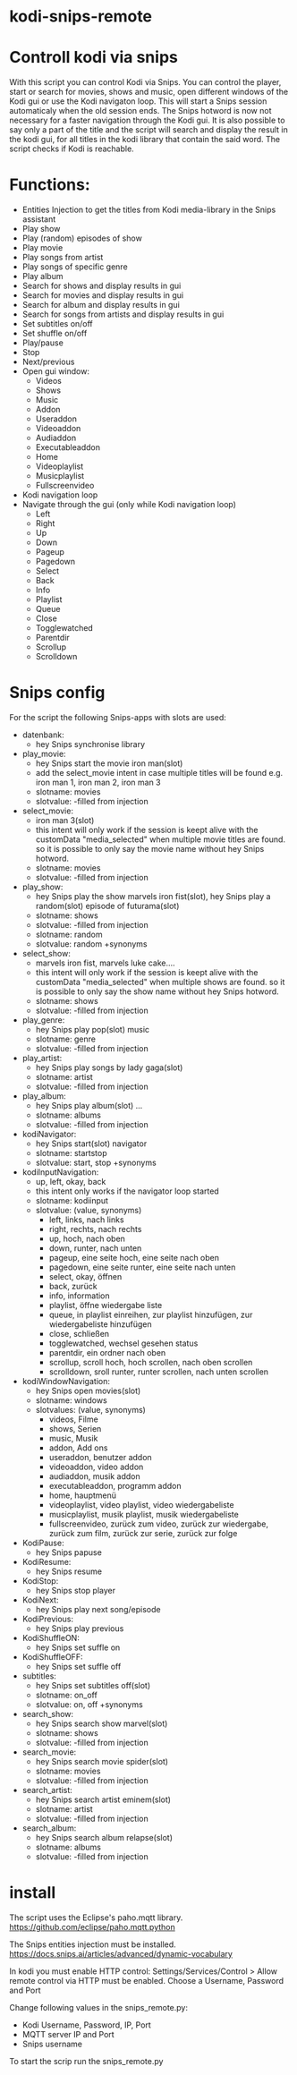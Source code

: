 # kodi-snips-remote
# Controll kodi via snips
With this script you can control Kodi via Snips. You can control the player, start or search for movies, shows and music, open different windows of the Kodi gui or use the Kodi navigaton loop. This will start a Snips session automaticaly when the old session ends. The Snips hotword is now not necessary for a faster navigation through the Kodi gui. It is also possible to say only a part of the title and the script will search and display the result in the kodi gui, for all titles in the kodi library that contain the said word. The script checks if Kodi is reachable.

# Functions:
* Entities Injection to get the titles from Kodi media-library in the Snips assistant
* Play show
* Play (random) episodes of show
* Play movie
* Play songs from artist
* Play songs of specific genre
* Play album
* Search for shows and display results in gui 
* Search for movies and display results in gui
* Search for album and display results in gui
* Search for songs from artists and display results in gui
* Set subtitles on/off
* Set shuffle on/off
* Play/pause
* Stop
* Next/previous
* Open gui window:
  * Videos
  * Shows
  * Music
  * Addon
  * Useraddon
  * Videoaddon
  * Audiaddon
  * Executableaddon
  * Home
  * Videoplaylist
  * Musicplaylist
  * Fullscreenvideo
* Kodi navigation loop
* Navigate through the gui (only while Kodi navigation loop)
  * Left
  * Right
  * Up
  * Down
  * Pageup
  * Pagedown
  * Select
  * Back
  * Info
  * Playlist
  * Queue
  * Close
  * Togglewatched
  * Parentdir
  * Scrollup
  * Scrolldown
  
# Snips config
For the script the following Snips-apps with slots are used:
* datenbank:
  * hey Snips synchronise library
* play_movie:
  * hey Snips start the movie iron man(slot)
  * add the select_movie intent in case multiple titles will be found e.g. iron man 1, iron man 2, iron man 3
  * slotname: movies
  * slotvalue:  -filled from injection
* select_movie:
  * iron man 3(slot)
  * this intent will only work if the session is keept alive with the customData "media_selected" when multiple movie titles are found. so it is possible to only say the movie name without hey Snips hotword.
  * slotname: movies
  * slotvalue:  -filled from injection
* play_show:
  * hey Snips play the show marvels iron fist(slot), hey Snips play a random(slot) episode of futurama(slot)
  * slotname: shows
  * slotvalue:  -filled from injection
  * slotname: random
  * slotvalue: random +synonyms
* select_show:
  * marvels iron fist, marvels luke cake....
  * this intent will only work if the session is keept alive with the customData "media_selected" when multiple shows are found. so it is possible to only say the show name without hey Snips hotword.
  * slotname: shows
  * slotvalue:  -filled from injection
* play_genre:
  * hey Snips play pop(slot) music
  * slotname: genre
  * slotvalue:  -filled from injection
* play_artist:
  * hey Snips play songs by lady gaga(slot)
  * slotname: artist
  * slotvalue:  -filled from injection
* play_album:
  * hey Snips play album(slot) ...
  * slotname: albums
  * slotvalue:  -filled from injection
* kodiNavigator:
  * hey Snips start(slot) navigator
  * slotname: startstop
  * slotvalue: start, stop +synonyms
* kodiInputNavigation:
  * up, left, okay, back
  * this intent only works if the navigator loop started
  * slotname: kodiinput
  * slotvalue: (value, synonyms)
    * left, links, nach links
    * right, rechts, nach rechts
    * up, hoch, nach oben
    * down, runter, nach unten
    * pageup, eine seite hoch, eine seite nach oben
    * pagedown, eine seite runter, eine seite nach unten
    * select, okay, öffnen
    * back, zurück
    * info, information
    * playlist, öffne wiedergabe liste
    * queue, in playlist einreihen, zur playlist hinzufügen, zur wiedergabeliste hinzufügen
    * close, schließen
    * togglewatched, wechsel gesehen status
    * parentdir, ein ordner nach oben
    * scrollup, scroll hoch, hoch scrollen, nach oben scrollen
    * scrolldown, sroll runter, runter scrollen, nach unten scrollen
* kodiWindowNavigation:
  * hey Snips open movies(slot)
  * slotname: windows
  * slotvalues: (value, synonyms)
    * videos, Filme
    * shows, Serien
    * music, Musik
    * addon, Add ons
    * useraddon, benutzer addon
    * videoaddon, video addon
    * audiaddon, musik addon
    * executableaddon, programm addon
    * home, hauptmenü
    * videoplaylist, video playlist, video wiedergabeliste
    * musicplaylist, musik playlist, musik wiedergabeliste
    * fullscreenvideo, zurück zum video, zurück zur wiedergabe, zurück zum film, zurück zur serie, zurück zur folge
* KodiPause:
  * hey Snips papuse
* KodiResume:
  * hey Snips resume
* KodiStop:
  * hey Snips stop player
* KodiNext:
  * hey Snips play next song/episode
* KodiPrevious:
  * hey Snips play previous
* KodiShuffleON:
  * hey Snips set suffle on
* KodiShuffleOFF:
  * hey Snips set suffle off
* subtitles:
  * hey Snips set subtitles off(slot)
  * slotname: on_off
  * slotvalue: on, off +synonyms
* search_show:
  * hey Snips search show marvel(slot)
  * slotname: shows
  * slotvalue:  -filled from injection
* search_movie:
  * hey Snips search movie spider(slot)
  * slotname: movies
  * slotvalue:  -filled from injection
* search_artist:
  * hey Snips search artist eminem(slot)
  * slotname: artist
  * slotvalue:  -filled from injection
* search_album:
  * hey Snips search album relapse(slot)
  * slotname: albums
  * slotvalue:  -filled from injection
# install
The script uses the Eclipse's paho.mqtt library. https://github.com/eclipse/paho.mqtt.python

The Snips entities injection must be installed. https://docs.snips.ai/articles/advanced/dynamic-vocabulary

In kodi you must enable HTTP control: Settings/Services/Control > Allow remote control via HTTP must be enabled. Choose a 
Username, Password and Port

Change following values in the snips_remote.py:
* Kodi Username, Password, IP, Port
* MQTT server IP and Port
* Snips username 

To start the scrip run the snips_remote.py
